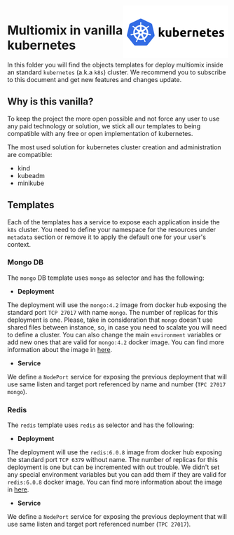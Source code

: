 <img align="right" src="kubernetes.svg" alt="Multiomix logo">

# Multiomix in vanilla kubernetes

In this folder you will find the objects templates for deploy multiomix inside an standard `kubernetes` (a.k.a `k8s`) cluster. We recommend you to subscribe to this document and get new features and changes update.


## Why is this vanilla?

To keep the project the more open possible and not force any user to use any paid technology or solution, we stick all our templates to being compatible with any free or open implementation of kubernetes.

The most used solution for kubernetes cluster creation and administration are compatible:

- kind
- kubeadm
- minikube

## Templates

Each of the templates has a service to expose each application inside the `k8s` cluster. You need to define your namespace for the resources under `metadata` section or remove it to apply the default one for your user's context.

### Mongo DB

The `mongo` DB template uses `mongo` as selector and has the following:

- **Deployment**

The deployment will use the `mongo:4.2` image from docker hub exposing the standard port `TCP 27017` with name `mongo`. The number of replicas for this deployment is one. Please, take in consideration that `mongo` doesn't use shared files between instance, so, in case you need to scalate you will need to define a cluster.
You can also change the main `environment` variables or add new ones that are valid for `mongo:4.2` docker image. You can find more information about the image in [here](https://hub.docker.com/_/mongo).

- **Service**

We define a `NodePort` service for exposing the previous deployment that will use same listen and target port referenced by name and number (`TPC 27017 mongo`).

### Redis

The `redis` template uses `redis` as selector and has the following:

- **Deployment**

The deployment will use the `redis:6.0.8` image from docker hub exposing the standard port `TCP 6379` without name. The number of replicas for this deployment is one but can be incremented with out trouble.
We didn't set any special environment variables but you can add them if they are valid for `redis:6.0.8` docker image. You can find more information about the image in [here](https://hub.docker.com/_/redis).

- **Service**

We define a `NodePort` service for exposing the previous deployment that will use same listen and target port referenced number (`TPC 27017`).


